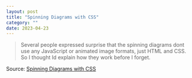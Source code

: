 ```yaml
---
layout: post
title: "Spinning Diagrams with CSS"
category: ""
date: 2023-04-23
---
```


>Several people expressed surprise that the spinning diagrams dont use any JavaScript or animated image formats, just HTML and CSS. So I thought Id explain how they work before I forget.

Source: [Spinning Diagrams with CSS](https://news.ycombinator.com/item?id=35646199)
